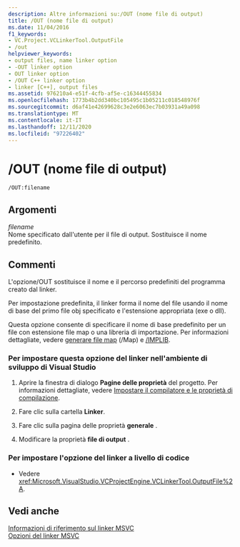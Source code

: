 ```yaml
---
description: Altre informazioni su:/OUT (nome file di output)
title: /OUT (nome file di output)
ms.date: 11/04/2016
f1_keywords:
- VC.Project.VCLinkerTool.OutputFile
- /out
helpviewer_keywords:
- output files, name linker option
- -OUT linker option
- OUT linker option
- /OUT C++ linker option
- linker [C++], output files
ms.assetid: 976210a4-e51f-4cfb-af5e-c16344455834
ms.openlocfilehash: 1773b4b2dd340bc105495c1b05211c018548976f
ms.sourcegitcommit: d6af41e42699628c3e2e6063ec7b03931a49a098
ms.translationtype: MT
ms.contentlocale: it-IT
ms.lasthandoff: 12/11/2020
ms.locfileid: "97226402"
---
```

# <a name="out-output-file-name"></a>/OUT (nome file di output)

```
/OUT:filename
```

## <a name="arguments"></a>Argomenti

*filename*<br/>
Nome specificato dall'utente per il file di output. Sostituisce il nome predefinito.

## <a name="remarks"></a>Commenti

L'opzione/OUT sostituisce il nome e il percorso predefiniti del programma creato dal linker.

Per impostazione predefinita, il linker forma il nome del file usando il nome di base del primo file obj specificato e l'estensione appropriata (exe o dll).

Questa opzione consente di specificare il nome di base predefinito per un file con estensione file map o una libreria di importazione. Per informazioni dettagliate, vedere [generare file map](map-generate-mapfile.md) (/Map) e [/IMPLIB](implib-name-import-library.md).

### <a name="to-set-this-linker-option-in-the-visual-studio-development-environment"></a>Per impostare questa opzione del linker nell'ambiente di sviluppo di Visual Studio

1. Aprire la finestra di dialogo **Pagine delle proprietà** del progetto. Per informazioni dettagliate, vedere [Impostare il compilatore e le proprietà di compilazione](../working-with-project-properties.md).

1. Fare clic sulla cartella **Linker**.

1. Fare clic sulla pagina delle proprietà **generale** .

1. Modificare la proprietà **file di output** .

### <a name="to-set-this-linker-option-programmatically"></a>Per impostare l'opzione del linker a livello di codice

- Vedere <xref:Microsoft.VisualStudio.VCProjectEngine.VCLinkerTool.OutputFile%2A>.

## <a name="see-also"></a>Vedi anche

[Informazioni di riferimento sul linker MSVC](linking.md)<br/>
[Opzioni del linker MSVC](linker-options.md)

